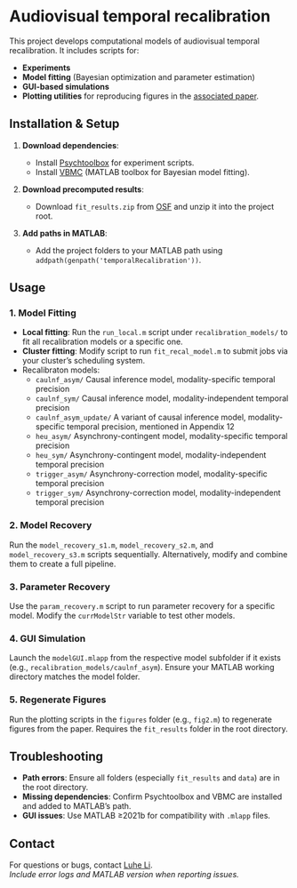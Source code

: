 # Audiovisual temporal recalibration

This project develops computational models of audiovisual temporal recalibration. It includes scripts for:  
- **Experiments**  
- **Model fitting** (Bayesian optimization and parameter estimation)  
- **GUI-based simulations**  
- **Plotting utilities** for reproducing figures in the [associated paper](https://elifesciences.org/reviewed-preprints/97765).  

## Installation & Setup

1. **Download dependencies**:  
   - Install [Psychtoolbox](https://psychtoolbox.org/) for experiment scripts.  
   - Install [VBMC](https://github.com/acerbilab/vbmc) (MATLAB toolbox for Bayesian model fitting). 

2. **Download precomputed results**:  
   - Download `fit_results.zip` from [OSF](https://osf.io/8s7qv/) and unzip it into the project root.  

3. **Add paths in MATLAB**:  
   - Add the project folders to your MATLAB path using `addpath(genpath('temporalRecalibration'))`.  

## Usage

### 1. Model Fitting
- **Local fitting**: Run the `run_local.m` script under `recalibration_models/` to fit all recalibration models or a specific one.
- **Cluster fitting**: Modify script to run `fit_recal_model.m` to submit jobs via your cluster’s scheduling system.
- Recalibraton models:
   - `caulnf_asym/` Causal inference model, modality-specific temporal precision
   - `caulnf_sym/` Causal inference model, modality-independent temporal precision
   - `caulnf_asym_update/` A variant of causal inference model, modality-specific temporal precision, mentioned in Appendix 12
   - `heu_asym/` Asynchrony-contingent model, modality-specific temporal precision
   - `heu_sym/` Asynchrony-contingent model, modality-independent temporal precision
   - `trigger_asym/` Asynchrony-correction model, modality-specific temporal precision
   - `trigger_sym/` Asynchrony-correction model, modality-independent temporal precision

### 2. Model Recovery
Run the `model_recovery_s1.m`, `model_recovery_s2.m`, and `model_recovery_s3.m` scripts sequentially. Alternatively, modify and combine them to create a full pipeline. 

### 3. Parameter Recovery
Use the `param_recovery.m` script to run parameter recovery for a specific model. Modify the `currModelStr` variable to test other models.  

### 4. GUI Simulation
Launch the `modelGUI.mlapp` from the respective model subfolder if it exists (e.g., `recalibration_models/caulnf_asym`). Ensure your MATLAB working directory matches the model folder.

### 5. Regenerate Figures
Run the plotting scripts in the `figures` folder (e.g., `fig2.m`) to regenerate figures from the paper. Requires the `fit_results` folder in the root directory.  

## Troubleshooting
- **Path errors**: Ensure all folders (especially `fit_results` and `data`) are in the root directory.  
- **Missing dependencies**: Confirm Psychtoolbox and VBMC are installed and added to MATLAB’s path.  
- **GUI issues**: Use MATLAB ≥2021b for compatibility with `.mlapp` files.  

## Contact
For questions or bugs, contact [Luhe Li](mailto:luhe.li@nyu.edu).  
*Include error logs and MATLAB version when reporting issues.*  